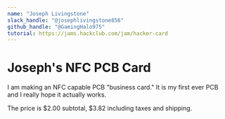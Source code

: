 ```yaml
---
name: "Joseph Livingstone"
slack_handle: "@josephlivingstone856"
github_handle: "@GamingHalo975"
tutorial: https://jams.hackclub.com/jam/hacker-card
---
```


# Joseph's NFC PCB Card

<!-- Describe your board in 2-3 sentences. What are you making? What will it do? -->
I am making an NFC capable PCB "business card." It is my first ever PCB and I really hope it actually works.
<!-- How much is it going to cost? -->
The price is $2.00 subtotal, $3.82 including taxes and shipping.
<!-- Tell us a little bit about your design process. What were some challenges? What helped? ***Totally optional*** -->
